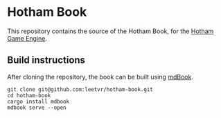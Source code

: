 # Hotham Book

This repository contains the source of the Hotham Book, for the [Hotham Game Engine](https://github.com/leetvr/hotham).

## Build instructions

After cloning the repository, the book can be built using [mdBook](https://github.com/rust-lang/mdBook).

```
git clone git@github.com:leetvr/hotham-book.git
cd hotham-book
cargo install mdbook
mdbook serve --open
```
